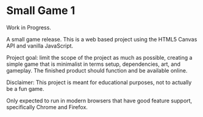 Small Game 1
============

Work in Progress.

A small game release.
This is a web based project using the HTML5 Canvas API and vanilla JavaScript.

Project goal: limit the scope of the project as much as possible,
creating a simple game that is minimalist in terms setup, dependencies, art, and gameplay.
The finished product should function and be available online.

Disclaimer: This project is meant for educational purposes, not to actually be a fun game.

Only expected to run in modern browsers that have good feature support, specifically Chrome and Firefox.
